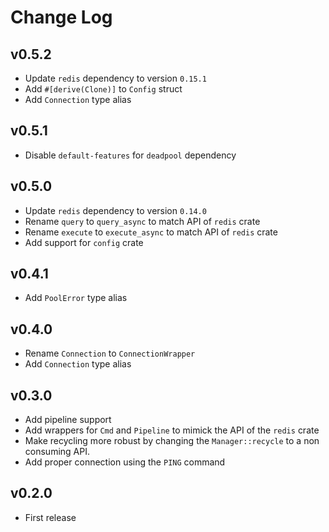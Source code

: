 # Change Log

## v0.5.2

* Update `redis` dependency to version `0.15.1`
* Add `#[derive(Clone)]` to `Config` struct
* Add `Connection` type alias

## v0.5.1

* Disable `default-features` for `deadpool` dependency

## v0.5.0

* Update `redis` dependency to version `0.14.0`
* Rename `query` to `query_async` to match API of `redis` crate
* Rename `execute` to `execute_async` to match API of `redis` crate
* Add support for `config` crate

## v0.4.1

* Add `PoolError` type alias

## v0.4.0

* Rename `Connection` to `ConnectionWrapper`
* Add `Connection` type alias

## v0.3.0

* Add pipeline support
* Add wrappers for `Cmd` and `Pipeline` to mimick the API of the `redis` crate
* Make recycling more robust by changing the `Manager::recycle` to a non
  consuming API.
* Add proper connection using the `PING` command

## v0.2.0

* First release
